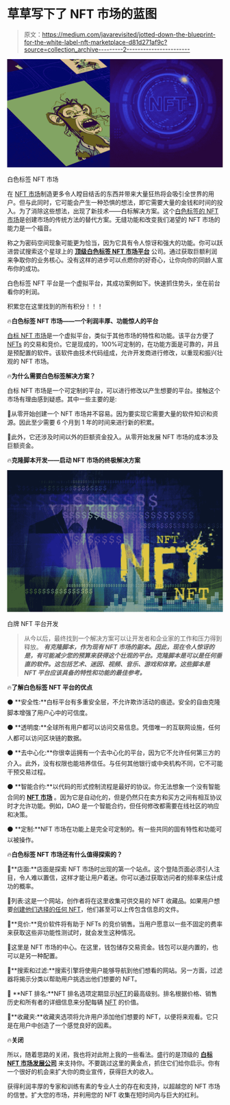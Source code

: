 # 草草写下了 NFT 市场的蓝图

> 原文：<https://medium.com/javarevisited/jotted-down-the-blueprint-for-the-white-label-nft-marketplace-d81d271af9c?source=collection_archive---------2----------------------->

![](img/aefc3d861c79b05fb80e4e51516e7404.png)

白色标签 NFT 市场

在 [NFT 市场](https://finance.yahoo.com/news/refinable-partners-9gag-bring-memeland-100100969.html?guccounter=1&guce_referrer=aHR0cHM6Ly93d3cuZ29vZ2xlLmNvbS8&guce_referrer_sig=AQAAACdTWZMtC-5o5bm8B_2-eCKqvCEYYy4fJQczqlYo1vUxqxE5WBwDTu8bMbKfqwWzaybodp-EjYJxe9NXr9eUol3IHQU_NbbiGjjKAO9ysCY22xXB03Fo3QRxrCo-SWFUKQ9oOSKQxHmMrBFoE3UGv-yyao7UUTG3R1XS4IB5RWlI)制造更多令人瞠目结舌的东西并带来大量狂热将会吸引全世界的用户。但与此同时，它可能会产生一种恐惧的想法，即它需要大量的金钱和时间的投入。为了消除这些想法，出现了新技术——白标解决方案。这个[白色标签的 NFT 市场](https://www.businessworld.in/article/Seracle-Launches-Web3-NFT-Infrastructure-For-Brands-To-Help-Boost-Marketing-Activities-With-Customised-NFT-Marketplaces-/13-07-2022-436922/)是创建市场的传统方法的替代方案。无缝功能和改变我们渴望的 NFT 市场的能力是一个福音。

称之为密码空间现象可能更为恰当，因为它具有令人惊讶和强大的功能。你可以跃进尝试搜索这个星球上的 [**顶级白色标签 NFT 市场平台**](https://bit.ly/3cDeZPj) 公司。通过获取巨额利润来争取你的业务核心。没有这样的进步可以点燃你的好奇心，让你向你的同龄人宣布你的成功。

白色标签 NFT 平台是一个虚拟平台，其成功案例如下。快速抓住势头，坐在前台看你的利润。

积累您在这里找到的所有积分！！！

🔥**白色标签 NFT 市场——一个利润丰厚、功能惊人的平台**

[白标 NFT 市场](https://readwrite.com/how-did-white-label-nft-marketplace-development-hype-start/)是一个虚拟平台，类似于其他市场的特性和功能。该平台方便了 [NFTs](/javarevisited/10-best-nfts-courses-and-certifications-for-beginners-to-learn-non-fungible-tokens-in-2022-3f36a4374ba) 的交易和竞价。它是现成的，100%可定制的，在功能方面是可靠的，并且是预配置的软件。该软件由技术代码组成，允许开发商进行修改，以重现和振兴壮观的 NFT 市场。

🔥**为什么需要白色标签解决方案？**

白标 NFT 市场是一个可定制的平台，可以进行修改以产生想要的平台。接触这个市场有理由感到疑惑。其中一些主要的是:

📌从零开始创建一个 NFT 市场并不容易。因为要实现它需要大量的软件知识和资源。因此至少需要 6 个月到 1 年的时间来进行新的积累。

📌此外，它还涉及时间以外的巨额资金投入。从零开始发展 NFT 市场的成本涉及巨额资金。

🔥**克隆脚本开发——启动 NFT 市场的终极解决方案**

[![](img/030ef870985aee0c0ade4fcaf3182efa.png)](https://javarevisited.blogspot.com/2021/12/top-5-courses-to-learn-about-nfts-non.html)

白牌 NFT 平台开发

> 从今以后，最终找到一个解决方案可以让开发者和企业家的工作和压力得到释放。 ***有克隆脚本，作为现有 NFT 市场的副本。因此，现在令人惊讶的是，有可能减少您的预算来获得这个壮观的平台。克隆脚本是可以是任何垂直的软件。这包括艺术、迷因、视频、音乐、游戏和体育。这些脚本是 NFT 平台应该具备的特性和功能的最佳参考。***

🔥**了解白色标签 NFT 平台的优点**

⚫ **安全性:**白标平台有多重安全层，不允许欺诈活动的痕迹。安全的自由克隆脚本增强了用户心中的可信度。

⚫ **透明度:**全球所有用户都可以访问交易信息。凭借唯一的互联网设施，任何人都可以访问区块链的数据。

⚫ **去中心化:**你很幸运拥有一个去中心化的平台，因为它不允许任何第三方的介入。此外，没有权限也能培养信任。与任何其他银行或中央机构不同，它不可能干预交易过程。

⚫ **智能合约:**以代码的形式控制流程是最好的协议。你无法想象一个没有智能合同的 [**NFT 市场**](https://bit.ly/3cDeZPj) 。因为它是自动化的，但是仍然只在卖方和买方之间有相互协议时才允许功能。例如，DAO 是一个智能合约，但任何修改都需要在线社区的响应和决策。

⚫ **定制:**NFT 市场在功能上是完全可定制的。有一些共同的固有特性和功能可以被操作。

🔥**白色标签 NFT 市场还有什么值得探索的？**

📌**店面:**店面是探索 NFT 市场时出现的第一个站点。这个登陆页面必须引人注目，令人难以置信，这样才能让用户着迷。你可以通过获取访问者的频率来估计成功的概率。

📌列表:这是一个网站，创作者将在这里收集可供交易的 NFT 收藏品。如果用户想要[创建他们选择的任何 NFT](https://savingsfunda.blogspot.com/2022/05/how-to-create-and-sell-nft-non-fungible.html)，他们甚至可以上传包含信息的文件。

📌**竞价:**竞价软件将有助于 NFTs 的竞价销售。当用户愿意以一些不固定的费率来获取这些非功能性测试时，就会发生这种情况。

📌这里是 NFT 市场的中心。在这里，钱包储存交易资金。钱包可以是内置的，也可以是另一种配置。

📌**搜索和过滤:**搜索引擎将使用户能够导航到他们想看的网站。另一方面，过滤器将揭示分类以帮助用户挑选出他们想要的 NFT。

📌 **NFT 排名:**NFT 排名选项定期显示[NFT](https://www.java67.com/2022/03/top-5-free-courses-to-learn-nft-non-fun.html)的最高级别。排名根据价格、销售历史和所有者的详细信息来分配每辆 [NFT](https://javarevisited.blogspot.com/2022/07/free-nft-non-fungible-tokens-courses.html) 的价值。

📌**收藏夹:**收藏夹选项将允许用户添加他们想要的 NFT，以便将来观看。它只是在用户中创造了一个感觉良好的因素。

🔥**关闭**

所以，随着思路的关闭，我也将对此附上我的一些看法。盛行的是顶级的 [**白标 NFT 市场发展公司**](https://bit.ly/3cDeZPj) 来支持你。不要跳过这里的黄金点，抓住它们给你启示。你有一个很好的机会来扩大你的商业宣传，获得巨大的收入。

获得利润丰厚的专家和训练有素的专业人士的存在和支持，以超越您的 NFT 市场的信誉。扩大您的市场，并利用您的 NFT 收集在短时间内与巨大的红利。